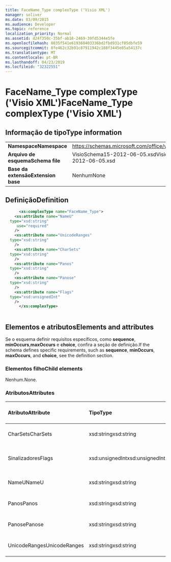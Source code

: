 ```yaml
---
title: FaceName_Type complexType ('Visio XML')
manager: soliver
ms.date: 03/09/2015
ms.audience: Developer
ms.topic: reference
localization_priority: Normal
ms.assetid: d24f350c-35bf-ab16-2469-39fd5344e5fe
ms.openlocfilehash: 8035f541e619360403336bd2fbd931cf05dbfe59
ms.sourcegitcommit: 8fe462c32b91c87911942c188f3445e85a54137c
ms.translationtype: MT
ms.contentlocale: pt-BR
ms.lasthandoff: 04/23/2019
ms.locfileid: "32322551"
---
```

# <a name="facenametype-complextype-visio-xml"></a><span data-ttu-id="4ec38-102">FaceName_Type complexType ('Visio XML')</span><span class="sxs-lookup"><span data-stu-id="4ec38-102">FaceName_Type complexType ('Visio XML')</span></span>

## <a name="type-information"></a><span data-ttu-id="4ec38-103">Informação de tipo</span><span class="sxs-lookup"><span data-stu-id="4ec38-103">Type information</span></span>

|||
|:-----|:-----|
|<span data-ttu-id="4ec38-104">**Namespace**</span><span class="sxs-lookup"><span data-stu-id="4ec38-104">**Namespace**</span></span> <br/> |https://schemas.microsoft.com/office/visio/2011/1/core  <br/> |
|<span data-ttu-id="4ec38-105">**Arquivo de esquema**</span><span class="sxs-lookup"><span data-stu-id="4ec38-105">**Schema file**</span></span> <br/> |<span data-ttu-id="4ec38-106">VisioSchema15-2012-06-05.xsd</span><span class="sxs-lookup"><span data-stu-id="4ec38-106">VisioSchema15-2012-06-05.xsd</span></span>  <br/> |
|<span data-ttu-id="4ec38-107">**Base da extensão**</span><span class="sxs-lookup"><span data-stu-id="4ec38-107">**Extension base**</span></span> <br/> |<span data-ttu-id="4ec38-108">Nenhum</span><span class="sxs-lookup"><span data-stu-id="4ec38-108">None</span></span>  <br/> |
   
## <a name="definition"></a><span data-ttu-id="4ec38-109">Definição</span><span class="sxs-lookup"><span data-stu-id="4ec38-109">Definition</span></span>

```XML
      <xs:complexType name="FaceName_Type">
    <xs:attribute name="NameU"
  type="xsd:string"
     use="required"
    />
    <xs:attribute name="UnicodeRanges"
  type="xsd:string"
    />
    <xs:attribute name="CharSets"
  type="xsd:string"
    />
    <xs:attribute name="Panos"
  type="xsd:string"
    />
    <xs:attribute name="Panose"
  type="xsd:string"
    />
    <xs:attribute name="Flags"
  type="xsd:unsignedInt"
    />
      </xs:complexType>
      
```

## <a name="elements-and-attributes"></a><span data-ttu-id="4ec38-110">Elementos e atributos</span><span class="sxs-lookup"><span data-stu-id="4ec38-110">Elements and attributes</span></span>

<span data-ttu-id="4ec38-111">Se o esquema definir requisitos específicos, como **sequence**, **minOccurs**,**maxOccurs** e **choice**, confira a seção de definição.</span><span class="sxs-lookup"><span data-stu-id="4ec38-111">If the schema defines specific requirements, such as **sequence**, **minOccurs**, **maxOccurs**, and **choice**, see the definition section.</span></span> 
  
### <a name="child-elements"></a><span data-ttu-id="4ec38-112">Elementos filho</span><span class="sxs-lookup"><span data-stu-id="4ec38-112">Child elements</span></span>

<span data-ttu-id="4ec38-113">Nenhum.</span><span class="sxs-lookup"><span data-stu-id="4ec38-113">None.</span></span>
  
### <a name="attributes"></a><span data-ttu-id="4ec38-114">Atributos</span><span class="sxs-lookup"><span data-stu-id="4ec38-114">Attributes</span></span>

|<span data-ttu-id="4ec38-115">**Atributo**</span><span class="sxs-lookup"><span data-stu-id="4ec38-115">**Attribute**</span></span>|<span data-ttu-id="4ec38-116">**Tipo**</span><span class="sxs-lookup"><span data-stu-id="4ec38-116">**Type**</span></span>|<span data-ttu-id="4ec38-117">**Obrigatório**</span><span class="sxs-lookup"><span data-stu-id="4ec38-117">**Required**</span></span>|<span data-ttu-id="4ec38-118">**Descrição**</span><span class="sxs-lookup"><span data-stu-id="4ec38-118">**Description**</span></span>|<span data-ttu-id="4ec38-119">**Valores possíveis**</span><span class="sxs-lookup"><span data-stu-id="4ec38-119">**Possible values**</span></span>|
|:-----|:-----|:-----|:-----|:-----|
|<span data-ttu-id="4ec38-120">CharSets</span><span class="sxs-lookup"><span data-stu-id="4ec38-120">CharSets</span></span>  <br/> |<span data-ttu-id="4ec38-121">xsd:string</span><span class="sxs-lookup"><span data-stu-id="4ec38-121">xsd:string</span></span>  <br/> |<span data-ttu-id="4ec38-122">opcional</span><span class="sxs-lookup"><span data-stu-id="4ec38-122">optional</span></span>  <br/> ||<span data-ttu-id="4ec38-123">Valores do tipo xsd:string.</span><span class="sxs-lookup"><span data-stu-id="4ec38-123">Values of the xsd:string type.</span></span>  <br/> |
|<span data-ttu-id="4ec38-124">Sinalizadores</span><span class="sxs-lookup"><span data-stu-id="4ec38-124">Flags</span></span>  <br/> |<span data-ttu-id="4ec38-125">xsd:unsignedInt</span><span class="sxs-lookup"><span data-stu-id="4ec38-125">xsd:unsignedInt</span></span>  <br/> |<span data-ttu-id="4ec38-126">opcional</span><span class="sxs-lookup"><span data-stu-id="4ec38-126">optional</span></span>  <br/> ||<span data-ttu-id="4ec38-127">Valores do tipo xsd:unsignedInt.</span><span class="sxs-lookup"><span data-stu-id="4ec38-127">Values of the xsd:unsignedInt type.</span></span>  <br/> |
|<span data-ttu-id="4ec38-128">NameU</span><span class="sxs-lookup"><span data-stu-id="4ec38-128">NameU</span></span>  <br/> |<span data-ttu-id="4ec38-129">xsd:string</span><span class="sxs-lookup"><span data-stu-id="4ec38-129">xsd:string</span></span>  <br/> |<span data-ttu-id="4ec38-130">obrigatório</span><span class="sxs-lookup"><span data-stu-id="4ec38-130">required</span></span>  <br/> ||<span data-ttu-id="4ec38-131">Valores do tipo xsd:string.</span><span class="sxs-lookup"><span data-stu-id="4ec38-131">Values of the xsd:string type.</span></span>  <br/> |
|<span data-ttu-id="4ec38-132">Panos</span><span class="sxs-lookup"><span data-stu-id="4ec38-132">Panos</span></span>  <br/> |<span data-ttu-id="4ec38-133">xsd:string</span><span class="sxs-lookup"><span data-stu-id="4ec38-133">xsd:string</span></span>  <br/> |<span data-ttu-id="4ec38-134">opcional</span><span class="sxs-lookup"><span data-stu-id="4ec38-134">optional</span></span>  <br/> ||<span data-ttu-id="4ec38-135">Valores do tipo xsd:string.</span><span class="sxs-lookup"><span data-stu-id="4ec38-135">Values of the xsd:string type.</span></span>  <br/> |
|<span data-ttu-id="4ec38-136">Panose</span><span class="sxs-lookup"><span data-stu-id="4ec38-136">Panose</span></span>  <br/> |<span data-ttu-id="4ec38-137">xsd:string</span><span class="sxs-lookup"><span data-stu-id="4ec38-137">xsd:string</span></span>  <br/> |<span data-ttu-id="4ec38-138">opcional</span><span class="sxs-lookup"><span data-stu-id="4ec38-138">optional</span></span>  <br/> ||<span data-ttu-id="4ec38-139">Valores do tipo xsd:string.</span><span class="sxs-lookup"><span data-stu-id="4ec38-139">Values of the xsd:string type.</span></span>  <br/> |
|<span data-ttu-id="4ec38-140">UnicodeRanges</span><span class="sxs-lookup"><span data-stu-id="4ec38-140">UnicodeRanges</span></span>  <br/> |<span data-ttu-id="4ec38-141">xsd:string</span><span class="sxs-lookup"><span data-stu-id="4ec38-141">xsd:string</span></span>  <br/> |<span data-ttu-id="4ec38-142">opcional</span><span class="sxs-lookup"><span data-stu-id="4ec38-142">optional</span></span>  <br/> ||<span data-ttu-id="4ec38-143">Valores do tipo xsd:string.</span><span class="sxs-lookup"><span data-stu-id="4ec38-143">Values of the xsd:string type.</span></span>  <br/> |
   

